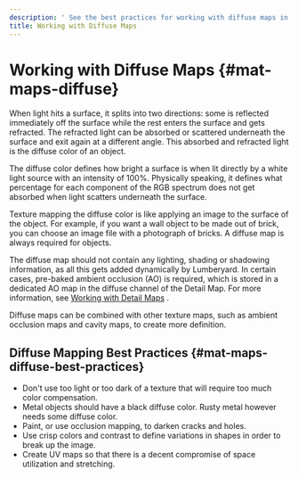 ```yaml
---
description: ' See the best practices for working with diffuse maps in &ALYlong;. '
title: Working with Diffuse Maps
---
```

# Working with Diffuse Maps {#mat-maps-diffuse}

When light hits a surface, it splits into two directions: some is reflected immediately off the surface while the rest enters the surface and gets refracted\. The refracted light can be absorbed or scattered underneath the surface and exit again at a different angle\. This absorbed and refracted light is the diffuse color of an object\. 

The diffuse color defines how bright a surface is when lit directly by a white light source with an intensity of 100%\. Physically speaking, it defines what percentage for each component of the RGB spectrum does not get absorbed when light scatters underneath the surface\. 

Texture mapping the diffuse color is like applying an image to the surface of the object\. For example, if you want a wall object to be made out of brick, you can choose an image file with a photograph of bricks\. A diffuse map is always required for objects\. 

The diffuse map should not contain any lighting, shading or shadowing information, as all this gets added dynamically by Lumberyard\. In certain cases, pre\-baked ambient occlusion \(AO\) is required, which is stored in a dedicated AO map in the diffuse channel of the Detail Map\. For more information, see [Working with Detail Maps](/docs/userguide/materials/maps/detail-intro.md) \.

Diffuse maps can be combined with other texture maps, such as ambient occlusion maps and cavity maps, to create more definition\. 

## Diffuse Mapping Best Practices {#mat-maps-diffuse-best-practices}
+ Don't use too light or too dark of a texture that will require too much color compensation\. 
+ Metal objects should have a black diffuse color\. Rusty metal however needs some diffuse color\. 
+ Paint, or use occlusion mapping, to darken cracks and holes\. 
+ Use crisp colors and contrast to define variations in shapes in order to break up the image\. 
+ Create UV maps so that there is a decent compromise of space utilization and stretching\. 